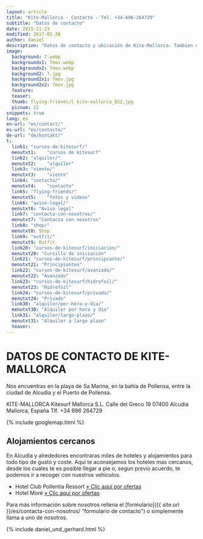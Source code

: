 ```yaml
---
layout: article
title: "Kite-Mallorca - Contacto - Tel. +34-696-264729"
subtitle: "Datos de contacto"
date: 2015-11-23
modified: 2017-02-28
author: daniel
description: "Datos de contacto y ubicación de Kite-Mallorca. Tambien encuentras aquí una pequeña lista de los hoteles más cercanos."
image:
  background: 7.webp
  backgroundx1: 7mov.webp
  backgroundx2: 7mov.webp
  background2: 7.jpg
  background2x1: 7mov.jpg
  background2x2: 7mov.jpg
  feature:
  teaser:
  thumb: flying-friends/l_kite-mallorca_022.jpg
  picnum: 22
snippets: true
lang: es
en-url: "en/contact/"
es-url: "es/contacto/"
de-url: "de/kontakt/"
t:
  link1: "cursos-de-kitesurf/"
  menutxt1:    "cursos de kitesurf"
  link2: "alquiler/"
  menutxt2:    "alquiler"
  link3: "viento/"
  menutxt3:    "viento"
  link4: "contacto/"
  menutxt4:    "contacto"
  link5: "flying-friends/"
  menutxt5:    "fotos y videos"
  link6: "aviso-legal/"
  menutxt6: "Aviso legal"
  link7: "contacta-con-nosotros/"
  menutxt7: "Contacta con nosotros"
  link8: "shop/"
  menutxt8: Shop
  link9: "outfit/"
  menutxt9: Outfit
  link20: "cursos-de-kitesurf/iniciacion/"
  menutxt20: "Cursillo de iniciación"
  link21: "cursos-de-kitesurf/principiante/"
  menutxt21: "Principiantes"
  link22: "cursos-de-kitesurf/avanzado/"
  menutxt22: "Avanzado"
  link23: "cursos-de-kitesurf/hidrofoil/"
  menutxt23: "Hidrofoil"
  link24: "cursos-de-kitesurf/privado/"
  menutxt24: "Privado"
  link30: "alquiler/por-hora-y-dia/"
  menutxt30: "Alquiler por hora y día"
  link31: "alquiler/largo-plazo/"
  menutxt31: "Alquiler a largo plazo"
  teaser:
---
```


# DATOS DE CONTACTO DE KITE-MALLORCA

Nos encuentras en la playa de Sa Marina, en la bahía de Pollensa, entre la ciudad de Alcudia y el Puerto de Pollensa.

KITE-MALLORCA
Kitesurf Mallorca S.L.
Calle del Greco 19
07400 Alcudia
Mallorca, España
Tlf. +34 696 264729

{% include googlemap.html %}

## Alojamientos cercanos

En Alcudia y alrededores encontraras miles de hoteles y alojamientos para todo tipo de gusto y coste.
Aquí te aconsejamos los hoteles mas cercanos, desde los cuales te es posible llegar a pie o, segun previo acuerdo, te podemos ir a recoger con nuestros vehiculos.

- Hotel Club Pollentia Ressort <a href="https://www.clubpollentia.com/?lang=es" rel="nofollow" title="www.clubpollentia.com">» Clic aquí por ofertas</a>
- Hotel Moré <a href="https://www.hotelmore.com" rel="nofollow" title="www.hotelmore.com">» Clic aquí por ofertas</a>

Para más información sobre nosotros rellena el [formulario]({{ site.url }}/es/contacta-con-nosotros/ "formulario de contacto") o simplemente llama a uno de nosotros.

{% include daniel_und_gerhard.html %}